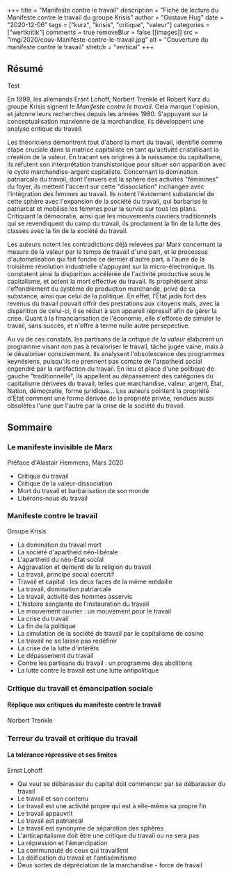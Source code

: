 +++
title = "Manifeste contre le travail"
description = "Fiche de lecture du Manifeste contre le travail du groupe Krisis"
author = "Gustave Hug"
date = "2020-12-06"
tags = ["kurz", "krisis", "critique", "valeur"]
categories = ["wertkritik"]
comments = true
removeBlur = false
[[images]]
  src = "img/2020/couv-Manifeste-contre-le-travail.jpg"
  alt = "Couverture du manifeste contre le travail"
  stretch = "vertical"
+++

## Résumé

Test

En 1999, les allemands Ersnt Lohoff, Norbert Trenkle et Robert Kurz du groupe Krisis signent le _Manifeste contre le travail_. Cela marque l'opinion, et jalonne leurs recherches depuis les années 1980. S'appuyant sur la conceptualisation marxienne de la marchandise, ils développent une analyse critique du travail.  

Les théoriciens démontrent tout d'abord la mort du travail, identifié comme étape cruciale dans la matrice capitaliste en tant qu'activité cristallisant la cŕeation de la valeur. En tracant ses origines à la naissance du capitalisme, ils réfutent son interprétation transhistorique pour situer son apparition avec le cycle marchandise-argent capitaliste. Concernant la domination patriarcale du travail, dont l'envers est la sphère des activités "féminines" du foyer, ils mettent l'accent sur cette "dissociation" inchangée avec l'intégration des femmes au travail. Ils notent l'évidement substanciel de cette sphère avec l'expansion de la société du travail, qui barbarise le patriarcat et mobilise les femmes pour la survie sur tous les plans. Critiquant la démocratie, ainsi que les mouvements ouvriers traditionnels qui se revendiquent du camp du travail, ils proclament la fin de la lutte des classes avec la fin de la société du travail.

Les auteurs notent les contradictions déjà relevées par Marx concernant la mesure de la valeur par le temps de travail d'une part, et le processus d'automatisation qui fait fondre ce dernier d'autre part, à l'aune de la troisième révolution industrielle s'appuyant sur la micro-électronique. Ils constatent ainsi la disparition accélérée de l'activité productive sous le capitalisme, et actent la mort effective du travail. Ils prophétisent ainsi l'effondrement du système de production marchande, privé de sa substance, ainsi que celui de la politique. En effet, l'État jadis fort des revenus du travail pouvait offrir des prestations aux citoyens mais, avec la disparition de celui-ci, il se réduit à son appareil répressif afin de gérer la crise. Quant à la financiarisation de l'économie, elle s'efforce de simuler le travail, sans succès, et n'offre à terme nulle autre persepective.

Au vu de ces constats, les partisans de la _critique de la valeur_ élaborent un programme visant non pas à revaloriser le travail, tâche jugée vaine, mais à le dévaloriser consciemment. Ils analysent l'obsolescence des programmes keynésiens, puisqu'ils ne prennent pas compte de l'arpatheid social engendré par la raréfaction du travail. En lieu et place d'une politique de gauche "traditionnelle", ils appellent au dépassement des catégories du capitalisme dérivées du travail, telles que marchandise, valeur, argent, État, Nation, démocratie, forme juridique... Les auteurs pointent la propriété d'État comment une forme dérivée de la propriété privée, rendues aussi obsolètes l'une que l'autre par la crise de la société du travail.

## Sommaire

### Le manifeste invisible de Marx
Préface d'Alastair Hemmens, Mars 2020

- Critique du travail
- Critique de la valeur-dissociation
- Mort du travail et barbarisation de son monde
- Libérons-nous du travail

### Manifeste contre le travail
Groupe Krisis

- La domination du travail mort
- La société d'apartheid néo-libérale
- L'apartheid du néo-État social
- Aggravation et dementi de la religion du travail
- La travail, principe social coercitif
- Travail et capital : les deux faces de la même médaille
- La travail, domination patriarcale
- Le travail, activité des hommes asservis
- L'histoire sanglante de l'instauration du travail
- Le mouvement ouvrier : un mouvement pour le travail
- La crise du travail
- La fin de la politique
- La simulation de la société de travail par le capitalisme de casino
- Le travail ne se laisse pas redéfinir
- La crise de la lutte d'intérêts
- Le dépassement du travail
- Contre les partisans du travail : un programme des abolitions
- La lutte contre le travail est une lutte antipolitique

### Critique du travail et émancipation sociale
#### Réplique aux critiques du manifeste contre le travail  
Norbert Trenkle  

### Terreur du travail et critique du travail
#### La tolérance répressive et ses limites  
Ernst Lohoff  

- Qui veut se débarasser du capital doit commencer par se débarasser du travail
- Le travail et son contenu
- Le travail est une activité propre qui est à elle-même sa propre fin
- Le travail appauvrit
- Le travail est patriarcal
- Le travail est synonyme de séparation des sphères
- L'anticapitalisme doit être une critique du travail ou ne sera pas
- La répression et l'émancipation
- La communauté de ceux qui travaillent
- La déification du travail et l'antisémitisme
- Deux sortes de dépréciation de la marchandise - force de travail
